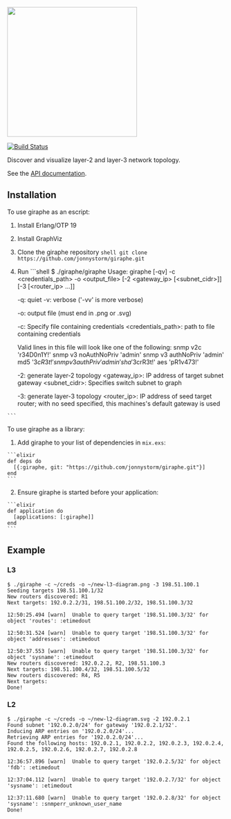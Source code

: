 <a href="https://github.com/jonnystorm/giraphe"><img src="https://raw.githubusercontent.com/jonnystorm/giraphe/master/giraphe-title.png" height="300px" /></a>

[![Build Status](https://travis-ci.org/jonnystorm/giraphe.svg?branch=master)](https://travis-ci.org/jonnystorm/giraphe)

Discover and visualize layer-2 and layer-3 network topology.

See the [API documentation](http://jonnystorm.github.io/giraphe).

## Installation

To use giraphe as an escript:

  1. Install Erlang/OTP 19

  2. Install GraphViz

  2. Clone the giraphe repository
    ```shell
    git clone https://github.com/jonnystorm/giraphe.git
    ```

  3. Run
    ```shell
    $ ./giraphe/giraphe
    Usage: giraphe [-qv] -c <credentials_path> -o <output_file>
                   [-2 <gateway_ip> [<subnet_cidr>]] [-3 [<router_ip> ...]]

      -q: quiet
      -v: verbose ('-vv' is more verbose)

      -o: output file (must end in .png or .svg)

      -c: Specify file containing credentials
        <credentials_path>: path to file containing credentials

        Valid lines in this file will look like one of the following:
          snmp v2c 'r34D0n1Y!'
          snmp v3 noAuthNoPriv 'admin'
          snmp v3 authNoPriv 'admin' md5 '$3cR3t!'
          snmp v3 authPriv 'admin' sha '$3crR3t!' aes 'pR1v473!'

      -2: generate layer-2 topology
         <gateway_ip>: IP address of target subnet gateway
        <subnet_cidr>: Specifies switch subnet to graph

      -3: generate layer-3 topology
        <router_ip>: IP address of seed target router; with no seed specified,
                     this machines's default gateway is used

    ```

To use giraphe as a library:

  1. Add giraphe to your list of dependencies in `mix.exs`:

    ```elixir
    def deps do
      [{:giraphe, git: "https://github.com/jonnystorm/giraphe.git"}]
    end
    ```

  2. Ensure giraphe is started before your application:

    ```elixir
    def application do
      [applications: [:giraphe]]
    end
    ```

## Example

### L3

    $ ./giraphe -c ~/creds -o ~/new-l3-diagram.png -3 198.51.100.1
    Seeding targets 198.51.100.1/32
    New routers discovered: R1
    Next targets: 192.0.2.2/31, 198.51.100.2/32, 198.51.100.3/32

    12:50:25.494 [warn]  Unable to query target '198.51.100.3/32' for object 'routes': :etimedout
    
    12:50:31.524 [warn]  Unable to query target '198.51.100.3/32' for object 'addresses': :etimedout
    
    12:50:37.553 [warn]  Unable to query target '198.51.100.3/32' for object 'sysname': :etimedout
    New routers discovered: 192.0.2.2, R2, 198.51.100.3
    Next targets: 198.51.100.4/32, 198.51.100.5/32
    New routers discovered: R4, R5
    Next targets: 
    Done!

### L2

    $ ./giraphe -c ~/creds -o ~/new-l2-diagram.svg -2 192.0.2.1
    Found subnet '192.0.2.0/24' for gateway '192.0.2.1/32'.
    Inducing ARP entries on '192.0.2.0/24'...
    Retrieving ARP entries for '192.0.2.0/24'...
    Found the following hosts: 192.0.2.1, 192.0.2.2, 192.0.2.3, 192.0.2.4, 192.0.2.5, 192.0.2.6, 192.0.2.7, 192.0.2.8

    12:36:57.896 [warn]  Unable to query target '192.0.2.5/32' for object 'fdb': :etimedout
    
    12:37:04.112 [warn]  Unable to query target '192.0.2.7/32' for object 'sysname': :etimedout
    
    12:37:11.680 [warn]  Unable to query target '192.0.2.8/32' for object 'sysname': :snmperr_unknown_user_name
    Done!

